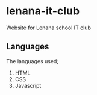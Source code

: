 # lenana-it-club

Website for Lenana school IT club

## Languages

The languages used;

1. HTML
2. CSS
3. Javascript
